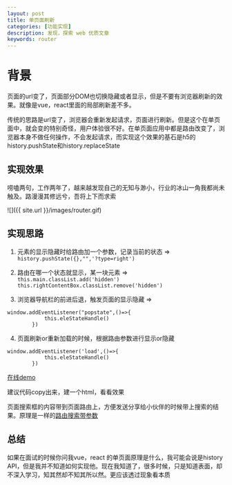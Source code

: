 ```yaml
---
layout: post
title: 单页面刷新
categories: [功能实现]
description: 发现，探索 web 优质文章
keywords: router
---
```


# 背景
页面的url变了，页面部分DOM也切换隐藏或者显示，但是不要有浏览器刷新的效果。就像是vue，react里面的局部刷新差不多。

传统的思路是url变了，浏览器会重新发起请求，页面进行刷新。但是这个在单页面中，就会变的特别奇怪，用户体验很不好。在单页面应用中都是路由改变了，浏览器本身不做任何操作，不会发起请求，而实现这个效果的基石是h5的history.pushState和history.replaceState

## 实现效果
唠嗑两句，工作两年了，越来越发现自己的无知与渺小，行业的冰山一角我都尚未触及。路漫漫其修远兮，吾将上下而求索

![]({{ site.url }}/images/router.gif)

## 实现思路
1. 元素的显示隐藏时给路由加一个参数，记录当前的状态 => `history.pushState({},"",'?type=right')`

2. 路由在哪一个状态就显示，某一块元素 => `this.main.classList.add('hidden') 	this.rightContentBox.classList.remove('hidden')`

3. 浏览器导航栏的前进后退，触发页面的显示隐藏 =>  

```
window.addEventListener("popstate",()=>{
			this.eleStateHandle()
		})
```

4. 页面刷新or重新加载的时候，根据路由参数进行显示or隐藏

```
window.addEventListener('load',()=>{
			this.eleStateHandle()
		})
```

[在线demo](https://codepen.io/qingchuang/pen/qBaXdVE)

建议代码copy出来，建一个html，看看效果

页面搜索框的内容带到页面路由上，方便发送分享给小伙伴的时候带上搜索的结果。原理是一样的[路由搜索带参数](https://codepen.io/qingchuang/pen/zYKpqGE)

## 总结
如果在面试的时候你问我vue，react 的单页面原理是什么，我可能会说是history API，但是我并不知道如何实现他。现在我知道了，很多时候，只是知道表面，却不深入学习，知其然却不知其所以然。更应该透过现象看本质
